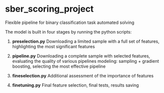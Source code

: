 # sber_scoring_project
Flexible pipeline for binary classification task automated solving

The model is built in four stages by running the python scripts:

1) __preselection.py__
Downloading a limited sample with a full set of features, highlighting the most significant features

2) __pipeline.py__
Downloading a complete sample with selected features, evaluating the quality of various pipelines modeling: sampling + gradient boosting, selecting the most effective pipeline

3) __fineselection.py__
Additional assessment of the importance of features

3) __finetuning.py__
Final feature selection, final tests, results saving
